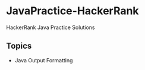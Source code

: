 # JavaPractice-HackerRank
HackerRank Java Practice Solutions

## Topics
<ul>
<li> Java Output Formatting </li>
</ul>
